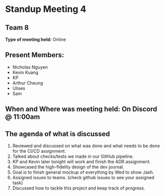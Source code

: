 # Standup Meeting 4
## Team 8

**Type of meeting held:** Online

## Present Members:  
- Nicholas Nguyen
- Kevin Kuang
- KP
- Arthur Cheung
- Ulises
- Sam

## When and Where was meeting held: On Discord @ 11:00am

## The agenda of what is discussed
1. Reviewed and discussed on what was done and what needs to be done for the CI/CD assignment.
2. Talked about checks/tests we made in our GitHub pipeline.
3. KP and Kevin later tonight will work and finish the ADR assignment.
4. Showcased the high-fidelity design of the dev journal.
5. Goal is to finish general mockup of everything by Wed to show Jash.
6. Assigned issues to teams. (check github issues to see your assigned task)
7. Discussed how to tackle this project and keep track of progress.


